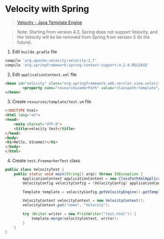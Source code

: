 # Velocity with Spring

> [Velocity - Java Template Engine](http://velocity.apache.org/)

> Note: Starting from version 4.3, Spring does not support Velocity, and the Velocity will be be removed from Spring from version 5 (In the future).

1. Edit `builde.gradle` file

  ```gradle
  compile 'org.apache.velocity:velocity:1.7'
  compile 'org.springframework:spring-context-support:4.2.6.RELEASE'
  ```
  
2. Edit `applicationContext.xml` file

  ```xml
  <bean id="velocity" class="org.springframework.web.servlet.view.velocity.VelocityConfigurer">
          <property name="resourceLoaderPath" value="classpath:template"/>
  </bean>
  ```
  
3. Create `resources/template/test.vm` file

  ```html
  <!DOCTYPE html>
  <html lang="en">
  <head>
      <meta charset="UTF-8">
      <title>velocity test</title>
  </head>
  <body>
  <h1>Hello, ${name}!</h1>
  </body>
  </html>
  ```
  
4. Create `test.FreemarkerTest` class

  ```java
  public class VelocityTest {
      public static void main(String[] args) throws IOException {
          ApplicationContext applicationContext = new ClassPathXmlApplicationContext("applicationContext.xml");
          VelocityConfig velocityConfig = (VelocityConfig) applicationContext.getBean("velocity");
  
          Template template = velocityConfig.getVelocityEngine().getTemplate("test.vm");
  
          VelocityContext velocityContext = new VelocityContext();
          velocityContext.put("name", "Velocity");
  
          try (Writer writer = new PrintWriter("test.html")) {
              template.merge(velocityContext, writer);
          }
      }
  }
  ```
